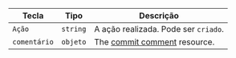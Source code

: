 | Tecla        | Tipo     | Descrição                                                                |
| ------------ | -------- | ------------------------------------------------------------------------ |
| `Ação`       | `string` | A ação realizada. Pode ser `criado`.                                     |
| `comentário` | `objeto` | The [commit comment](/v3/repos/comments/#get-a-commit-comment) resource. |